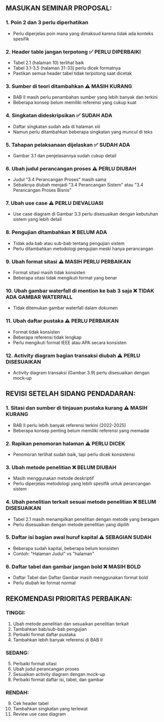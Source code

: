 ## **MASUKAN SEMINAR PROPOSAL:**

### 1. **Poin 2 dan 3 perlu diperhatikan**
- Perlu diperjelas poin mana yang dimaksud karena tidak ada konteks spesifik

### 2. **Header table jangan terpotong** ✅ **PERLU DIPERBAIKI**
- Tabel 2.1 (halaman 10) terlihat baik
- Tabel 3.1-3.5 (halaman 31-33) perlu dicek formatnya
- Pastikan semua header tabel tidak terpotong saat dicetak

### 3. **Sumber di teori ditambahkan** ⚠️ **MASIH KURANG**
- BAB II masih perlu penambahan sumber yang lebih banyak dan terkini
- Beberapa konsep belum memiliki referensi yang cukup kuat

### 4. **Singkatan dideskripsikan** ✅ **SUDAH ADA**
- Daftar singkatan sudah ada di halaman xiii
- Namun perlu ditambahkan beberapa singkatan yang muncul di teks

### 5. **Tahapan pelaksanaan dijelaskan** ✅ **SUDAH ADA**
- Gambar 3.1 dan penjelasannya sudah cukup detail

### 6. **Ubah judul perancangan proses** ⚠️ **PERLU DIUBAH**
- Judul "3.4 Perancangan Proses" masih sama
- Sebaiknya diubah menjadi "3.4 Perancangan Sistem" atau "3.4 Perancangan Proses Bisnis"

### 7. **Ubah use case** ⚠️ **PERLU DIEVALUASI**
- Use case diagram di Gambar 3.3 perlu disesuaikan dengan kebutuhan sistem yang lebih detail

### 8. **Pengujian ditambahkan** ❌ **BELUM ADA**
- Tidak ada bab atau sub-bab tentang pengujian sistem
- Perlu ditambahkan metodologi pengujian meski hanya perancangan

### 9. **Ubah format sitasi** ⚠️ **MASIH PERLU PERBAIKAN**
- Format sitasi masih tidak konsisten
- Beberapa sitasi tidak mengikuti format yang benar

### 10. **Ubah gambar waterfall di mention ke bab 3 saja** ❌ **TIDAK ADA GAMBAR WATERFALL**
- Tidak ditemukan gambar waterfall dalam dokumen

### 11. **Ubah daftar pustaka** ⚠️ **PERLU PERBAIKAN**
- Format tidak konsisten
- Beberapa referensi tidak lengkap
- Perlu mengikuti format IEEE atau APA secara konsisten

### 12. **Activity diagram bagian transaksi diubah** ⚠️ **PERLU DISESUAIKAN**
- Activity diagram transaksi (Gambar 3.9) perlu disesuaikan dengan mock-up

## **REVISI SETELAH SIDANG PENDADARAN:**

### 1. **Sitasi dan sumber di tinjauan pustaka kurang** ⚠️ **MASIH KURANG**
- BAB II perlu lebih banyak referensi terkini (2022-2025)
- Beberapa konsep penting belum memiliki referensi yang memadai

### 2. **Rapikan penomoran halaman** ⚠️ **PERLU DICEK**
- Penomoran terlihat sudah baik, tapi perlu dicek konsistensi

### 3. **Ubah metode penelitian** ❌ **BELUM DIUBAH**
- Masih menggunakan metode deskriptif
- Perlu diperjelas metodologi yang lebih spesifik untuk perancangan sistem

### 4. **Ubah penelitian terkait sesuai metode penelitian** ❌ **BELUM DISESUAIKAN**
- Tabel 2.1 masih menampilkan penelitian dengan metode yang beragam
- Perlu disesuaikan dengan metode penelitian yang dipilih

### 5. **Daftar isi bagian awal huruf kapital** ⚠️ **SEBAGIAN SUDAH**
- Beberapa sudah kapital, beberapa belum konsisten
- Contoh: "Halaman Judul" vs "halaman"

### 6. **Daftar tabel dan gambar jangan bold** ❌ **MASIH BOLD**
- Daftar Tabel dan Daftar Gambar masih menggunakan format bold
- Perlu diubah ke format normal

## **REKOMENDASI PRIORITAS PERBAIKAN:**

### **TINGGI:**
1. Ubah metode penelitian dan sesuaikan penelitian terkait
2. Tambahkan bab/sub-bab pengujian
3. Perbaiki format daftar pustaka
4. Tambahkan lebih banyak referensi di BAB II

### **SEDANG:**
5. Perbaiki format sitasi
6. Ubah judul perancangan proses
7. Sesuaikan activity diagram dengan mock-up
8. Perbaiki format daftar isi, tabel, dan gambar

### **RENDAH:**
9. Cek header tabel
10. Tambahkan singkatan yang terlewat
11. Review use case diagram
